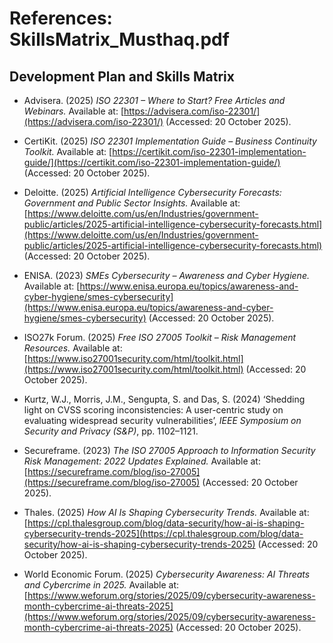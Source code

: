 # References: SkillsMatrix_Musthaq.pdf

## Development Plan and Skills Matrix

- Advisera. (2025) *ISO 22301 – Where to Start? Free Articles and Webinars.* Available at: [https://advisera.com/iso-22301/](https://advisera.com/iso-22301/) (Accessed: 20 October 2025).

- CertiKit. (2025) *ISO 22301 Implementation Guide – Business Continuity Toolkit.* Available at: [https://certikit.com/iso-22301-implementation-guide/](https://certikit.com/iso-22301-implementation-guide/) (Accessed: 20 October 2025).

- Deloitte. (2025) *Artificial Intelligence Cybersecurity Forecasts: Government and Public Sector Insights.* Available at: [https://www.deloitte.com/us/en/Industries/government-public/articles/2025-artificial-intelligence-cybersecurity-forecasts.html](https://www.deloitte.com/us/en/Industries/government-public/articles/2025-artificial-intelligence-cybersecurity-forecasts.html) (Accessed: 20 October 2025).

- ENISA. (2023) *SMEs Cybersecurity – Awareness and Cyber Hygiene.* Available at: [https://www.enisa.europa.eu/topics/awareness-and-cyber-hygiene/smes-cybersecurity](https://www.enisa.europa.eu/topics/awareness-and-cyber-hygiene/smes-cybersecurity) (Accessed: 20 October 2025).

- ISO27k Forum. (2025) *Free ISO 27005 Toolkit – Risk Management Resources.* Available at: [https://www.iso27001security.com/html/toolkit.html](https://www.iso27001security.com/html/toolkit.html) (Accessed: 20 October 2025).

- Kurtz, W.J., Morris, J.M., Sengupta, S. and Das, S. (2024) ‘Shedding light on CVSS scoring inconsistencies: A user-centric study on evaluating widespread security vulnerabilities’, *IEEE Symposium on Security and Privacy (S&P)*, pp. 1102–1121.

- Secureframe. (2023) *The ISO 27005 Approach to Information Security Risk Management: 2022 Updates Explained.* Available at: [https://secureframe.com/blog/iso-27005](https://secureframe.com/blog/iso-27005) (Accessed: 20 October 2025).

- Thales. (2025) *How AI Is Shaping Cybersecurity Trends.* Available at: [https://cpl.thalesgroup.com/blog/data-security/how-ai-is-shaping-cybersecurity-trends-2025](https://cpl.thalesgroup.com/blog/data-security/how-ai-is-shaping-cybersecurity-trends-2025) (Accessed: 20 October 2025).

- World Economic Forum. (2025) *Cybersecurity Awareness: AI Threats and Cybercrime in 2025.* Available at: [https://www.weforum.org/stories/2025/09/cybersecurity-awareness-month-cybercrime-ai-threats-2025](https://www.weforum.org/stories/2025/09/cybersecurity-awareness-month-cybercrime-ai-threats-2025) (Accessed: 20 October 2025).
